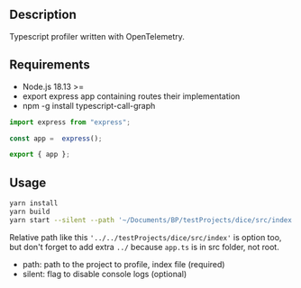 ## Description
Typescript profiler written with OpenTelemetry.

## Requirements
- Node.js 18.13 >=
- export express app containing routes their implementation
- npm -g install typescript-call-graph

```ts
import express from "express";

const app =  express();

export { app };
```

## Usage

```bash
yarn install
yarn build
yarn start --silent --path '~/Documents/BP/testProjects/dice/src/index'
```

Relative path like this `'../../testProjects/dice/src/index'` is option too, but don't
forget to add extra `../` because `app.ts` is  in src folder, not root.


- path: path to the project to profile, index file (required)
- silent: flag to disable console logs (optional)
